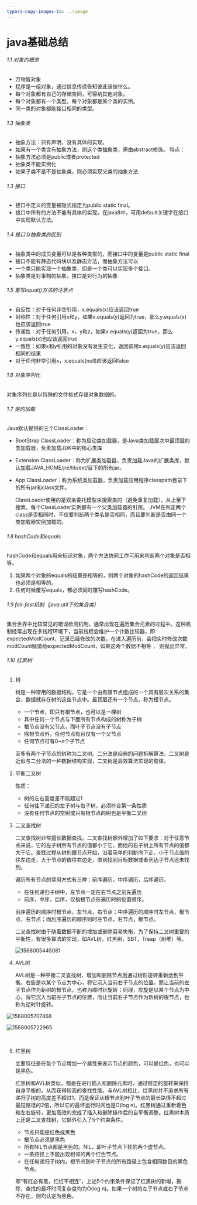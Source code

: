 ```yaml
---
typora-copy-images-to: ..\image
---
```


# java基础总结

###### 1.1 对象的概念

- 万物皆对象
- 程序是一组对象，通过信息传递告知彼此该做什么。
- 每个对象都有自己的存储空间，可容纳其他对象。
- 每个对象都有一个类型。每个对象都是某个类的实例。
- 同一类的对象都能接口相同的类型。



###### 1.3 抽象类

- 抽象方法：只有声明，没有具体的实现。
- 如果有一个类含有抽象方法，则这个类抽象类，需由abstract修饰。 特点：
- 抽象方法必须是public或者protected
- 抽象类不能实例化
- 如果子类不是不是抽象类，则必须实现父类的抽象方法



###### 1.3 接口

- 接口中定义的变量被隐式指定为public static final。
- 接口中所有的方法不能有具体的实现。在java8中，可用default关键字在接口中实现默认方法。



###### 1.4 接口与抽象类的区别

- 抽象类中的成员变量可以是各种类型的，而接口中的变量是public static final
- 接口不能有静态代码块以及静态方法，而抽象方法可以
- 一个类只能实现一个抽象类，但是一个类可以实现多个接口。
- 抽象类是对事物的抽象，接口是对行为的抽象



###### 1.5 重写equal()方法的注意点

- 自反性：对于任何非空引用，x.equals(x)应该返回true
- 对称性：对于任何引用x和y，如果x.equals(y)返回为true，那么y.equals(x)也应该返回true
- 传递性：对于任何引用，x，y和z，如果x.equals(y)返回为true，那么y.equals(x)也应该返回true
- 一致性：如果x和y引用的对象没有发生变化，返回调用x.equals(y)应该返回相同的结果
- 对于任何非空引用x，x.equals(null)应该返回false



###### 1.6 对象序列化

对象序列化是以特殊的文件格式存储对象数据的。



###### 1.7 类的加载

Java默认提供的三个ClassLoader：

- BootStrap ClassLoader：称为启动类加载器，是Java类加载层次中最顶层的类加载器，负责加载JDK中的核心类库

- Extension ClassLoader：称为扩展类加载器，负责加载Java的扩展类库，默认加载JAVA_HOME/jre/lib/ext/目下的所有jar。

- App ClassLoader：称为系统类加载器，负责加载应用程序classpath目录下的所有jar和class文件。

  ClassLoader使用的是双亲委托模型来搜索类的（避免重复加载），从上至下搜索。每个ClassLoader实例都有一个父类加载器的引用。 JVM在判定两个class是否相同时，不仅要判断两个类名是否相同，而且要判断是否由同一个类加载器实例加载的。



###### 1.8 hashCode和equals

hashCode和equals用来标识对象，两个方法协同工作可用来判断两个对象是否相等。

1. 如果两个对象的equals的结果是相等的，则两个对象的hashCode的返回结果也必须是相等的。
2. 任何时候覆写equals，都必须同时覆写hashCode。



###### 1.9 fail-fast机制（java.util下的集合类）

集合世界中比较常见的错误检测机制，通常出现在遍历集合元素的过程中。这种机制经常出现在多线程环境下，当前线程会维护一个计数比较器，即expectedModCount，记录已经修改的次数。在进入遍历前，会把实时修改次数modCount赋值给expectedModCount，如果这两个数据不相等 ， 则抛出异常。 



###### 1.10 红黑树

1. 树

   树是一种常用的数据结构，它是一个由有限节点组成的一个具有层次关系的集合，数据就存在树的这些节点中。最顶层还有一个节点，称为根节点。

   - 一个节点，即只有根节点，也可以是一棵树
   - 其中任何一个节点与下面所有节点构成的树称为子树
   - 根节点没有父节点，而叶子节点没有子节点
   - 除根节点外，任何节点有且仅有一个父节点
   - 任何节点可有0~n个子节点

   至多有两个子节点的树称为二叉树。二分法是经典的问题拆解算法，二叉树是近似与二分法的一种数据结构实现，二叉树是高效算法实现的载体。

   

2. 平衡二叉树

   性质：

   - 树的左右高度差不能超过1
   - 任何往下递归的左子树与右子树，必须符合第一条性质
   - 没有任何节点的空树或只有根节点的树也是平衡二叉树

   

3. 二叉查找树

   二叉查找树非常擅长数据查找。二叉查找树额外增加了如下要求：对于任意节点来说，它的左子树所有节点的值都小于它，而他的右子树上所有节点的值都大于它。查找过程从树的跟节点开始，沿着简单的判断向下走，小于节点值的往左边走，大于节点的值往右边走，直到找到目标数据或者到达子节点还未找到。

   遍历所有节点的常用方式有三种：前序遍历，中序遍历，后序遍历。

   - 在任何递归子树中，左节点一定在右节点之前先遍历
   - 前序，中序，后序，仅指根节点在遍历时的位置顺序。

   前序遍历的顺序时根节点，左节点，右节点；中序遍历的顺序时左节点，根节点，右节点；而后序遍历的顺序则时左节点，右节点，根节点。

   二叉查找树由于随着数据不断的增加或删除容易失衡，为了保持二叉树重要的平衡性，有很多算法的实现，如AVL树，红黑树，SBT，Treap（树堆）等。

   ![1568005445081](../image/1568005445081.png)

4. AVL树

   AVL树是一种平衡二叉查找树，增加和删除节点后通过树形旋转重新达到平衡。右旋是以某个节点为中心，将它沉入当前右子节点的位置，而让当前的左子节点作为新树的根节点，也称为顺时针旋转；同理，左旋是以某个节点为中心，将它沉入当前左子节点的位置，而让当前右子节点作为新树的根节点，也称为逆时针旋转。

![1568005707468](../image/1568005707468.png)

![1568005722965](../image/1568005722965.png)

​	

5. 红黑树

   主要特征是在每个节点增加一个属性来表示节点的颜色，可以是红色，也可以是黑色。

   红黑树和AVL树类似，都是在进行插入和删除元素时，通过特定的旋转来保持自身平衡的，从而获得较高的查找性能。与AVL树相比，红黑树并不追求所有递归子树的高度差不超过1，而是保证从根节点到叶子节点的最长路径不超过最短路径的2倍，所以它的最坏运行时间也是O(log n)。红黑树通过重新着色和左右旋转，更加高效的完成了插入和删除操作后的自平衡调整。红黑树本质上还是二叉查找树，它额外引入了5个约束条件。

   - 节点只能是红色或黑色
   - 根节点必须是黑色
   - 所有NIL节点都是黑色的。NIL，即叶子节点下挂的两个虚节点。
   - 一条路径上不能出现相邻的两个红色节点。
   - 在任何递归子树内，根节点到叶子节点的所有路径上包含相同数目的黑色节点。

   即“有红必有黑，红红不相连”，上述5个约束条件保证了红黑树的新增，删除，查找的最坏时间复杂度均为O(log n)。如果一个树的左子节点或右子节点不存在，则均认定为黑色。

   

   

   

